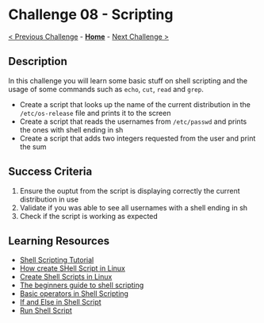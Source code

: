 # Challenge 08 - Scripting

[< Previous Challenge](./Challenge-07.md) - **[Home](../README.md)** - [Next Challenge >](./Challenge-09.md)

## Description

In this challenge you will learn some basic stuff on shell scripting and the usage of some commands such as `echo`, `cut`, `read` and `grep`.

- Create a script that looks up the name of the current distribution in the `/etc/os-release` file and prints it to the screen
- Create a script that reads the usernames from `/etc/passwd` and prints the ones with shell ending in sh
- Create a script that adds two integers requested from the user and print the sum

## Success Criteria

1. Ensure the ouptut from the script is displaying correctly the current distribution in use
2. Validate if you was able to see all usernames with a shell ending in sh
3. Check if the script is working as expected

## Learning Resources

- [Shell Scripting Tutorial](https://www.shellscript.sh/)
- [How create SHell Script in Linux](https://www.linuxjournal.com/content/how-create-shell-script-linux)
- [Create Shell Scripts in Linux](https://www.tecmint.com/create-shell-scripts-in-linux/)
- [The beginners guide to shell scripting](https://www.howtogeek.com/67469/the-beginners-guide-to-shell-scripting-the-basics/)
- [Basic operators in Shell Scripting](https://www.geeksforgeeks.org/basic-operators-in-shell-scripting/)
- [If and Else in Shell Script](https://www.linuxfordevices.com/tutorials/shell-script/if-else-in-shell-script)
- [Run Shell Script](https://linuxhandbook.com/run-shell-script/)

